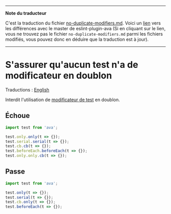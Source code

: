 ___
**Note du traducteur**

C'est la traduction du fichier [no-duplicate-modifiers.md](https://github.com/avajs/eslint-plugin-ava/blob/master/docs/rules/no-duplicate-modifiers.md). Voici un [lien](https://github.com/avajs/eslint-plugin-ava/compare/7cfdf3444ad3567ab40644953e754a49cd5fce78...master#diff-470cd3a8a42da4be025dc7828b27072f) vers les différences avec le master de eslint-plugin-ava (Si en cliquant sur le lien, vous ne trouvez pas le fichier `no-duplicate-modifiers.md` parmi les fichiers modifiés, vous pouvez donc en déduire que la traduction est à jour).
___
# S'assurer qu'aucun test n'a de modificateur en doublon

Traductions : [English](https://github.com/avajs/eslint-plugin-ava/blob/master/docs/rules/no-duplicate-modifiers.md)

Interdit l'utilisation de [modificateur de test](https://github.com/avajs/ava#api) en doublon.


## Échoue

```js
import test from 'ava';

test.only.only(t => {});
test.serial.serial(t => {});
test.cb.cb(t => {});
test.beforeEach.beforeEach(t => {});
test.only.only.cb(t => {});
```


## Passe

```js
import test from 'ava';

test.only(t => {});
test.serial(t => {});
test.cb.only(t => {});
test.beforeEach(t => {});
```
